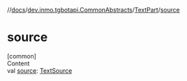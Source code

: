 //[docs](../../../index.md)/[dev.inmo.tgbotapi.CommonAbstracts](../index.md)/[TextPart](index.md)/[source](source.md)



# source  
[common]  
Content  
val [source](source.md): [TextSource](../-text-source/index.md)  



